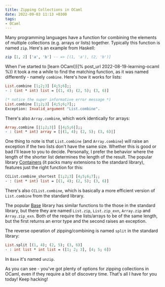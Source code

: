 ```yaml
---
title: Zipping Collections in OCaml
date: 2022-09-03 11:13 +0300
tags:
- OCaml
---
```


Many programming languages have a function for combining the elements of multiple collections (e.g. arrays or lists) together. Typically this function is named `zip`. Here's an example from Haskell:

``` haskell
zip [1, 2] ['a', 'b'] -- => [(1, 'a'), (2, 'b')]
```

When I've started to [learn OCaml]({% post_url 2022-08-19-learning-ocaml %}) it took a me a while to find the matching function, as it was named differently - namely `combine`. Here's how it works for lists:

``` ocaml
List.combine [1;2;3] [4;5;6];;
- : (int * int) list = [(1, 4); (2, 5); (3, 6)]

(* notice the super informative error message *)
List.combine [1;2;3] [4;5;6;7];;
Exception: Invalid_argument "List.combine".
```

There's also `Array.combine`, which work identically for arrays:

``` ocaml
Array.combine [|1;2;3|] [|4;5;6|];;
- : (int * int) array = [|(1, 4); (2, 5); (3, 6)|]
```

One thing to note is that `List.combine` (and `Array.combine`) will raise an exception if the two lists don't have the same size. Whether this is good or bad I'll leave to you to decide. Personally, I prefer the behavior where the length of the shorter list determines the length of the result. The popular library [Containers](https://github.com/c-cube/ocaml-containers) (it packs many extensions to the standard library), features just the right function for this:

``` ocaml
CCList.combine_shortest [1;2;3] [4;5;6;7];;
- : (int * int) list = [(1, 4); (2, 5); (3, 6)]
```

There's also `CCList.combine`, which is basically a more efficient version of `List.combine` from the standard library.

The popular [Base](https://opensource.janestreet.com/base/) library has similar functions to the those in the standard library, but there they are named `List.zip`, `List.zip_exn`, `Array.zip` and `Array.zip_exn`. Both of the require the lists/arrays to be of the same length, but the first returns an error type and the second raises an exception.

The reverse operation of zipping/combining is named `split` in the standard library:

``` ocaml
List.split [(1, 4); (2, 5); (3, 6)]
- : int list * int list = ([1; 2; 3], [4; 5; 6])
```

In `Base` it's named `unzip`.

As you can see - you've got plenty of options for zipping collections in OCaml, even if they require a bit of discovery time. That's all I have for you today! Keep hacking!
